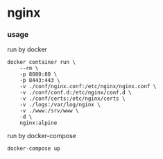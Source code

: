 # nginx

### usage
run by docker 
```
docker container run \ 
    --rm \
    -p 8080:80 \
    -p 8443:443 \ 
    -v ./conf/nginx.conf:/etc/nginx/nginx.conf \
    -v ./conf/conf.d:/etc/nginx/conf.d \
    -v ./conf/certs:/etc/nginx/certs \
    -v ./logs:/var/log/nginx \
    -v ./www:/srv/www \
    -d \
    nginx:alpine
```

run by docker-compose 
```
docker-compose up
```